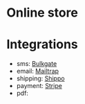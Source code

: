 # Online store

# Integrations
- sms: [Bulkgate](https://www.bulkgate.com/en/developers/http-sms-api/)
- email: [Mailtrap](https://mailtrap.io/)
- shipping: [Shippo](https://goshippo.com/docs/reference#overview)
- payment: [Stripe](https://stripe.com/docs/payments)
- pdf: 
